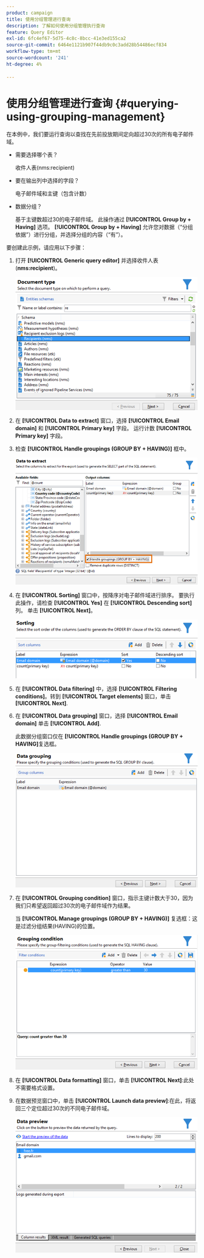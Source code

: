 ```yaml
---
product: campaign
title: 使用分组管理进行查询
description: 了解如何使用分组管理执行查询
feature: Query Editor
exl-id: 6fc4ef67-5d75-4c8c-8bcc-41e3ed155ca2
source-git-commit: 6464e1121b907f44db9c0c3add28b54486ecf834
workflow-type: tm+mt
source-wordcount: '241'
ht-degree: 4%

---
```


# 使用分组管理进行查询 {#querying-using-grouping-management}



在本例中，我们要运行查询以查找在先前投放期间定向超过30次的所有电子邮件域。

* 需要选择哪个表？

   收件人表(nms:recipient)

* 要在输出列中选择的字段？

   电子邮件域和主键（包含计数）

* 数据分组？

   基于主键数超过30的电子邮件域。 此操作通过 **[!UICONTROL Group by + Having]** 选项。 **[!UICONTROL Group by + Having]** 允许您对数据（“分组依据”）进行分组，并选择分组的内容（“有”）。

要创建此示例，请应用以下步骤：

1. 打开 **[!UICONTROL Generic query editor]** 并选择收件人表(**nms:recipient**)。

   ![](assets/query_editor_02.png)

1. 在 **[!UICONTROL Data to extract]** 窗口，选择 **[!UICONTROL Email domain]** 和 **[!UICONTROL Primary key]** 字段。 运行计数 **[!UICONTROL Primary key]** 字段。

1. 检查 **[!UICONTROL Handle groupings (GROUP BY + HAVING)]** 框中。

   ![](assets/query_editor_nveau_29.png)

1. 在 **[!UICONTROL Sorting]** 窗口中，按降序对电子邮件域进行排序。 要执行此操作，请检查 **[!UICONTROL Yes]** 在 **[!UICONTROL Descending sort]** 列。 单击 **[!UICONTROL Next]**。

   ![](assets/query_editor_nveau_70.png)

1. 在 **[!UICONTROL Data filtering]** 中，选择 **[!UICONTROL Filtering conditions]**。转到 **[!UICONTROL Target elements]** 窗口，单击 **[!UICONTROL Next]**.
1. 在 **[!UICONTROL Data grouping]** 窗口，选择 **[!UICONTROL Email domain]** 单击 **[!UICONTROL Add]**.

   此数据分组窗口仅在 **[!UICONTROL Handle groupings (GROUP BY + HAVING]**&#x200B;复选框。

   ![](assets/query_editor_blocklist_04.png)

1. 在 **[!UICONTROL Grouping condition]** 窗口，指示主键计数大于30，因为我们只希望返回超过30次的电子邮件域作为结果。

   当 **[!UICONTROL Manage groupings (GROUP BY + HAVING)]** 复选框：这是过滤分组结果(HAVING)的位置。

   ![](assets/query_editor_blocklist_05.png)

1. 在 **[!UICONTROL Data formatting]** 窗口，单击 **[!UICONTROL Next]**:此处不需要格式设置。
1. 在数据预览窗口中，单击 **[!UICONTROL Launch data preview]**:在此，将返回三个定位超过30次的不同电子邮件域。

   ![](assets/query_editor_blocklist_06.png)
